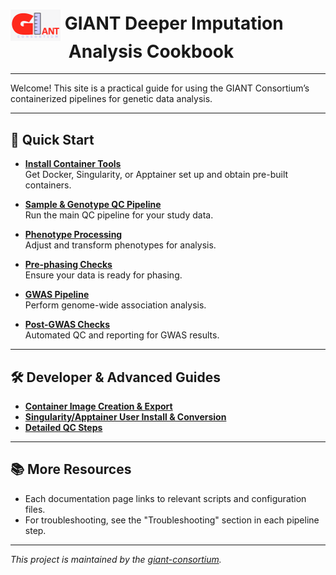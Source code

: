 
# <img src="giant_logo.png" alt="GIANT Consortium Logo" width="80" style="vertical-align:middle; margin:0; padding:0; display:inline;"> GIANT Deeper Imputation &nbsp;&nbsp;&nbsp;&nbsp;&nbsp;&nbsp;&nbsp;&nbsp;&nbsp;&nbsp;&nbsp;&nbsp;&nbsp;&nbsp;Analysis Cookbook

---

Welcome! This site is a practical guide for using the GIANT Consortium’s containerized pipelines for genetic data analysis.

---

## 🚀 Quick Start

- **[Install Container Tools](containerization/container_install.md)**  
  Get Docker, Singularity, or Apptainer set up and obtain pre-built containers.

- **[Sample & Genotype QC Pipeline](ind_geno_qc.md)**  
  Run the main QC pipeline for your study data.

- **[Phenotype Processing](phenotyping.md)**  
  Adjust and transform phenotypes for analysis.

- **[Pre-phasing Checks](pre_phasing_checks.md)**  
  Ensure your data is ready for phasing.

- **[GWAS Pipeline](gwas.md)**  
  Perform genome-wide association analysis.

- **[Post-GWAS Checks](post_gwas_checks.md)**  
  Automated QC and reporting for GWAS results.

---

## 🛠️ Developer & Advanced Guides

- **[Container Image Creation & Export](containerization/container_create.md)**
- **[Singularity/Apptainer User Install & Conversion](containerization/singularity_install.md)**
- **[Detailed QC Steps](detailed_steps/ind_geno_qc_steps.md)**

---

## 📚 More Resources

- Each documentation page links to relevant scripts and configuration files.
- For troubleshooting, see the "Troubleshooting" section in each pipeline step.

---

_This project is maintained by the [giant-consortium](https://github.com/giant-consortium)._
